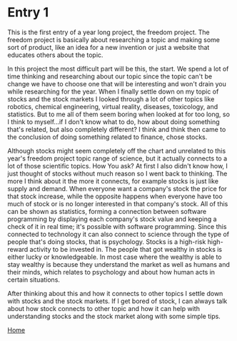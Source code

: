 # Entry 1

This is the first entry of a year long project, the freedom project. The freedom project is basically about researching a topic and making some sort of product, like an idea for a new invention or just a website that educates others about the topic.

In this project the most difficult part will be this, the start. We spend a lot of time thinking and researching about our topic since the topic can't be change we have to choose one that will be interesting and won't drain you while researching for the year. When I finally settle down on my topic of stocks and the stock markets I looked through a lot of other topics like robotics, chemical engineering, virtual reality, diseases, toxicology, and statistics. But to me all of them seem boring when looked at for too long, so I think to myself...if I don't know what to do, how about doing something that's related, but also completely different? I think and think then came to the conclusion of doing something related to finance, chose stocks.

Although stocks might seem completely off the chart and unrelated to this year's freedom project topic range of science, but it actually connects to a lot of those scientific topics. How You ask? At first I also didn't know how, I just thought of stocks without much reason so I went back to thinking. The more I think about it the more it connects, for example stocks is just like supply and demand. When everyone want a company's stock the price for that stock increase, while the opposite happens when everyone have too much of stock or is no longer interested in that company's stock. All of this can be shown as statistics, forming a connection between software programming by displaying each company's stock value and keeping a check of it in real time; it's possible with software programming. Since this connected to technology it can also connect to science through the type of people that's doing stocks, that is psychology. Stocks is a high-risk high-reward activity to be invested in. The people that got wealthy in stocks is either lucky or knowledgeable. In most case where the wealthy is able to stay wealthy is because they understand the market as well as humans and their minds, which relates to psychology and about how human acts in certain situations.

After thinking about this and how it connects to other topics I settle down with stocks and the stock markets. If I get bored of stock, I can always talk about how stock connects to other topic and how it can help with understanding stocks and the stock market along with some simple tips.



[Home](../README.md)
